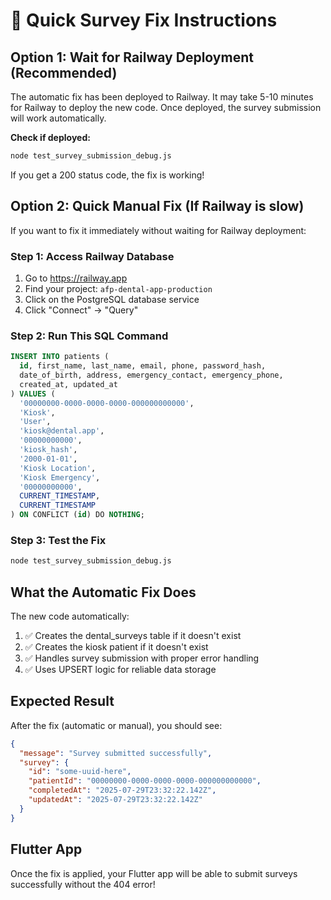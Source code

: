 # 🚀 Quick Survey Fix Instructions

## Option 1: Wait for Railway Deployment (Recommended)

The automatic fix has been deployed to Railway. It may take 5-10 minutes for Railway to deploy the new code. Once deployed, the survey submission will work automatically.

**Check if deployed:**
```bash
node test_survey_submission_debug.js
```

If you get a 200 status code, the fix is working!

## Option 2: Quick Manual Fix (If Railway is slow)

If you want to fix it immediately without waiting for Railway deployment:

### Step 1: Access Railway Database
1. Go to https://railway.app
2. Find your project: `afp-dental-app-production`
3. Click on the PostgreSQL database service
4. Click "Connect" → "Query"

### Step 2: Run This SQL Command
```sql
INSERT INTO patients (
  id, first_name, last_name, email, phone, password_hash, 
  date_of_birth, address, emergency_contact, emergency_phone,
  created_at, updated_at
) VALUES (
  '00000000-0000-0000-0000-000000000000',
  'Kiosk',
  'User',
  'kiosk@dental.app',
  '00000000000',
  'kiosk_hash',
  '2000-01-01',
  'Kiosk Location',
  'Kiosk Emergency',
  '00000000000',
  CURRENT_TIMESTAMP,
  CURRENT_TIMESTAMP
) ON CONFLICT (id) DO NOTHING;
```

### Step 3: Test the Fix
```bash
node test_survey_submission_debug.js
```

## What the Automatic Fix Does

The new code automatically:
1. ✅ Creates the dental_surveys table if it doesn't exist
2. ✅ Creates the kiosk patient if it doesn't exist
3. ✅ Handles survey submission with proper error handling
4. ✅ Uses UPSERT logic for reliable data storage

## Expected Result

After the fix (automatic or manual), you should see:
```json
{
  "message": "Survey submitted successfully",
  "survey": {
    "id": "some-uuid-here",
    "patientId": "00000000-0000-0000-0000-000000000000",
    "completedAt": "2025-07-29T23:32:22.142Z",
    "updatedAt": "2025-07-29T23:32:22.142Z"
  }
}
```

## Flutter App

Once the fix is applied, your Flutter app will be able to submit surveys successfully without the 404 error! 